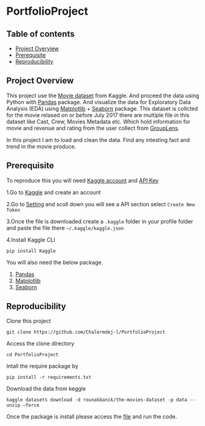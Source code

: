 # PortfolioProject

## Table of contents

* [Project Overview](#project-overview)
* [Prerequisite](#prerequisite)
* [Reproducibility](#reproducibility)

## Project Overview

This project use the [Movie dataset](https://www.kaggle.com/datasets/rounakbanik/the-movies-dataset) from Kaggle. And proceed the data using Python with [Pandas](https://pandas.pydata.org/) package.
And visualize the data for Exploratory Data Analysis (EDA) using [Matplotlib](https://matplotlib.org/) + [Seaborn](https://seaborn.pydata.org/) package. This dataset is collcted for the movie relased on or before July 2017 there are multiple file
in this dataset like Cast, Crew, Movies Metadata etc. Which hold information for movie and revenue and rating from the user collect from [GroupLens](https://grouplens.org/).

In this project I am to load and clean the data. Find any intesting fact and trend in the movie produce.


## Prerequisite

To reproduce this you will need [Kaggle account](https://www.kaggle.com/) and [API Key](https://www.kaggle.com/docs/api)

1.Go to [Kaggle](https://www.kaggle.com/) and create an account

2.Go to [Setting](https://www.kaggle.com/settings) and scoll down you will see a API section select `Create New Token`

3.Once the file is downloaded create a `.kaggle` folder in your profile folder and paste the file there `~/.kaggle/kaggle.json `

4.Install Kaggle CLI
```
pip install Kaggle
```

You will also need the below package.
1. [Pandas](https://pandas.pydata.org/)
2. [Matplotlib](https://matplotlib.org/)
3. [Seaborn](https://seaborn.pydata.org/)


## Reproducibility
Clone this project

```
git clone https://github.com/Chalermdej-l/PortfolioProject
```

Access the clone directory

```
cd PortfolioProject
```

Intall the require package by 

```
pip install -r requirements.txt
```

Download the data from keggle

```
kaggle datasets download -d rounakbanik/the-movies-dataset -p data --unzip –force
```

Once the package is install please access the [file](/Movie.ipynb) and run the code.
